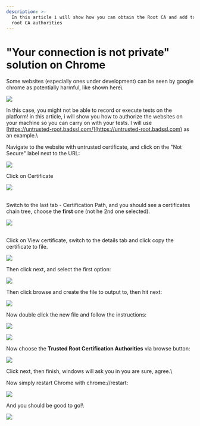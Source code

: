 ```yaml
---
description: >-
  In this article i will show how you can obtain the Root CA and add to trusted
  root CA authorities
---
```


# "Your connection is not private" solution on Chrome

Some websites (especially ones under development) can be seen by google chrome as potentially harmful, like shown here\


![](<../../.gitbook/assets/image (448) (1).png>)

In this case, you might not be able to record or execute tests on the platform! in this article, i will show you how to authorize the websites on your machine so you can carry on with your tests. I will use [https://untrusted-root.badssl.com/](https://untrusted-root.badssl.com) as an example.\


Navigate to the website with untrusted certificate, and click on the "Not Secure" label next to the URL:

![](<../../.gitbook/assets/image (471) (1) (1).png>)

Click on Certificate

![](<../../.gitbook/assets/image (508) (1).png>)

\
Switch to the last tab - Certification Path, and you should see a certificates chain tree, choose the **first** one (not he 2nd one selected).

![](<../../.gitbook/assets/image (540) (1) (1).png>)

\
Click on View certificate, switch to the details tab and click copy the certificate to file.

![](<../../.gitbook/assets/image (456) (1).png>)

Then click next, and select the first option:

![](<../../.gitbook/assets/image (513).png>)

Then click browse and create the file to output to, then hit next:

![](<../../.gitbook/assets/image (463) (1) (1) (1).png>)

Now double click the new file and follow the instructions:

![](<../../.gitbook/assets/image (453) (1) (1).png>)

![](<../../.gitbook/assets/image (497).png>)

Now choose the **Trusted Root Certification Authorities** via browse button:

![](<../../.gitbook/assets/image (487) (1).png>)

Click next, then finish, windows will ask you in you are sure, agree.\


Now simply restart Chrome with chrome://restart:

![](<../../.gitbook/assets/image (546) (1).png>)

And you should be good to go!\


![](<../../.gitbook/assets/image (494) (1).png>)
